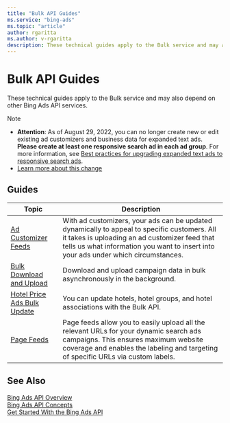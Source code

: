 ```yaml
---
title: "Bulk API Guides"
ms.service: "bing-ads"
ms.topic: "article"
author: rgaritta
ms.author: v-rgaritta
description: These technical guides apply to the Bulk service and may also depend on other Bing Ads API services.
---
```

# Bulk API Guides

These technical guides apply to the Bulk service and may also depend on other Bing Ads API services.  

> [!NOTE]
>
> * **Attention**: As of August 29, 2022, you can no longer create new or edit existing ad customizers and business data for expanded text ads. **Please create at least one responsive search ad in each ad group**. For more information, see [Best practices for upgrading expanded text ads to responsive search ads](https://help.ads.microsoft.com/#apex/ads/en/60037).
> * [Learn more about this change](ad-customizer-feeds.md)

## Guides

|Topic|Description|
|---------|---------------|
|[Ad Customizer Feeds](ad-customizer-feeds.md)|With ad customizers, your ads can be updated dynamically to appeal to specific customers. All it takes is uploading an ad customizer feed that tells us what information you want to insert into your ads under which circumstances.|
|[Bulk Download and Upload](bulk-download-upload.md)|Download and upload campaign data in bulk asynchronously in the background.|
|[Hotel Price Ads Bulk Update](hotel-ads-bulk.md)|You can update hotels, hotel groups, and hotel associations with the Bulk API.|
|[Page Feeds](page-feeds.md)|Page feeds allow you to easily upload all the relevant URLs for your dynamic search ads campaigns. This ensures maximum website coverage and enables the labeling and targeting of specific URLs via custom labels.|

## See Also

[Bing Ads API Overview](index.md)  
[Bing Ads API Concepts](concepts.md)  
[Get Started With the Bing Ads API](get-started.md)
